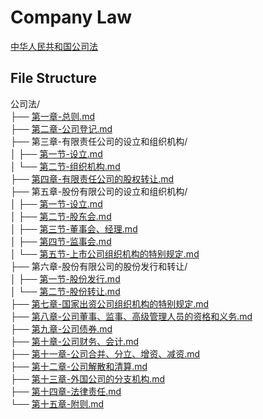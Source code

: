 # Company Law
[中华人民共和国公司法](https://www.gov.cn/yaowen/liebiao/202312/content_6923395.htm)

## File Structure
公司法/     
├── [第一章-总则.md](./00第一章-总则.md)     
├── [第二章-公司登记.md](./01第二章-公司登记.md)     
├── 第三章-有限责任公司的设立和组织机构/      
│   ├── [第一节-设立.md](./02第三章-有限责任公司的设立和组织机构/第一节-设立.md)     
│   └── [第二节-组织机构.md](./03第三章-有限责任公司的设立和组织机构/第二节-组织机构.md)      
├── [第四章-有限责任公司的股权转让.md](./04第四章-有限责任公司的股权转让.md)     
├── 第五章-股份有限公司的设立和组织机构/     
│   ├── [第一节-设立.md](./05第五章-股份有限公司的设立和组织机构/第一节-设立.md)     
│   ├── [第二节-股东会.md](./06第五章-股份有限公司的设立和组织机构/第二节-股东会.md)      
│   ├── [第三节-董事会、经理.md](./07第五章-股份有限公司的设立和组织机构/第三节-董事会、经理.md)     
│   ├── [第四节-监事会.md](./08第五章-股份有限公司的设立和组织机构/第四节-监事会.md)      
│   └── [第五节-上市公司组织机构的特别规定.md](./09第五章-股份有限公司的设立和组织机构/第五节-上市公司组织机构的特别规定.md)      
├── 第六章-股份有限公司的股份发行和转让/      
│   ├── [第一节-股份发行.md](./10第六章-股份有限公司的股份发行和转让/第一节-股份发行.md)      
│   └── [第二节-股份转让.md](./11第六章-股份有限公司的股份发行和转让/第二节-股份转让.md)     
├── [第七章-国家出资公司组织机构的特别规定.md](./12第七章-国家出资公司组织机构的特别规定.md)     
├── [第八章-公司董事、监事、高级管理人员的资格和义务.md](./13第八章-公司董事、监事、高级管理人员的资格和义务.md)     
├── [第九章-公司债券.md](./14第九章-公司债券.md)     
├── [第十章-公司财务、会计.md](./15第十章-公司财务、会计.md)      
├── [第十一章-公司合并、分立、增资、减资.md](./16第十一章-公司合并、分立、增资、减资.md)      
├── [第十二章-公司解散和清算.md](./17第十二章-公司解散和清算.md)       
├── [第十三章-外国公司的分支机构.md](./18第十三章-外国公司的分支机构.md)       
├── [第十四章-法律责任.md](./19第十四章-法律责任.md)      
└── [第十五章-附则.md](./20第十五章-附则.md)       
